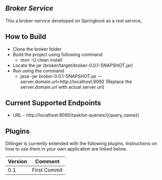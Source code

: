 
## _Broker Service_

This a broker-service developed on Springboot as a rest service,

## How to Build
- Clone the broker folder
- Build the project using following command 
    - mvn -U clean install
- Locate the jar (broker/target/broker-0.0.1-SNAPSHOT.jar)
- Run using the command 
    - java -jar broker-0.0.1-SNAPSHOT.jar --server.domain.url=http://localhost:9092
    (Replace the server.domain.url with actual server url)


## Current Supported Endpoints
- URL - http://localhost:8080/tasklist-queries/{{query_name}}

## Plugins

Dillinger is currently extended with the following plugins.
Instructions on how to use them in your own application are linked below.

| Version | Comment |
| ------ | ------ |
| 0.1 | First Commit |


